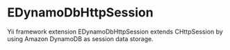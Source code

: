 EDynamoDbHttpSession
====================

Yii framework extension EDynamoDbHttpSession extends CHttpSession by using Amazon DynamoDB as session data storage.